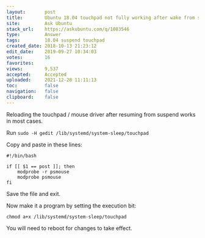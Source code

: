 ```yaml
---
layout:       post
title:        Ubuntu 18.04 touchpad not fully working after wake from suspend
site:         Ask Ubuntu
stack_url:    https://askubuntu.com/q/1083546
type:         Answer
tags:         18.04 suspend touchpad
created_date: 2018-10-13 21:23:12
edit_date:    2019-09-27 10:34:03
votes:        16
favorites:    
views:        9,537
accepted:     Accepted
uploaded:     2021-12-28 11:11:13
toc:          false
navigation:   false
clipboard:    false
---
```


Reloading the touchpad / mouse driver after resuming from suspend works in most cases.

Run `sudo -H gedit /lib/systemd/system-sleep/touchpad`

Copy and paste in these lines:

``` 
#!/bin/bash

if [[ $1 == post ]]; then
    modprobe -r psmouse
    modprobe psmouse
fi

```

Save the file and exit. 

Now make it a program by setting the execution bit:

``` 
chmod a+x /lib/systemd/system-sleep/touchpad

```

You will need to reboot for changes to take effect.
